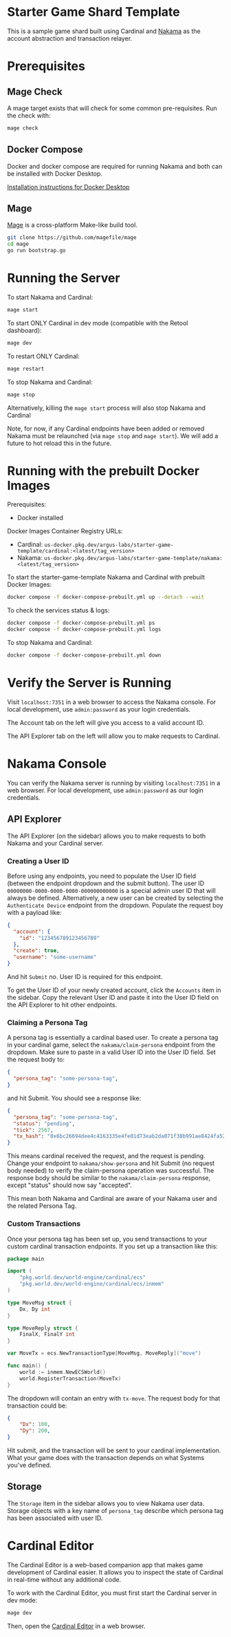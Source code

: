 # Starter Game Shard Template

This is a sample game shard built using Cardinal and [Nakama](https://heroiclabs.com/nakama/) as the account abstraction and
transaction relayer.

# Prerequisites

## Mage Check

A mage target exists that will check for some common pre-requisites. Run the check with:

```bash
mage check
```

## Docker Compose

Docker and docker compose are required for running Nakama and both can be installed with Docker Desktop.

[Installation instructions for Docker Desktop](https://docs.docker.com/compose/install/#scenario-one-install-docker-desktop)

## Mage

[Mage](https://magefile.org/) is a cross-platform Make-like build tool.

```bash
git clone https://github.com/magefile/mage
cd mage
go run bootstrap.go
```

# Running the Server

To start Nakama and Cardinal:

```bash
mage start
```

To start ONLY Cardinal in dev mode (compatible with the Retool dashboard):

```bash
mage dev
```

To restart ONLY Cardinal:

```bash
mage restart
```

To stop Nakama and Cardinal:

```bash
mage stop
```

Alternatively, killing the `mage start` process will also stop Nakama and Cardinal

Note, for now, if any Cardinal endpoints have been added or removed Nakama must be relaunched (via `mage stop` and `mage start`).
We will add a future to hot reload this in the future.

# Running with the prebuilt Docker Images

Prerequisites:
- Docker installed

Docker Images Container Registry URLs:
- Cardinal: `us-docker.pkg.dev/argus-labs/starter-game-template/cardinal:<latest/tag_version>`
- Nakama: `us-docker.pkg.dev/argus-labs/starter-game-template/nakama:<latest/tag_version>`


To start the starter-game-template Nakama and Cardinal with prebuilt Docker Images:

```bash
docker compose -f docker-compose-prebuilt.yml up --detach --wait
```

To check the services status & logs:

```bash
docker compose -f docker-compose-prebuilt.yml ps
docker compose -f docker-compose-prebuilt.yml logs
```

To stop Nakama and Cardinal:
```bash
docker compose -f docker-compose-prebuilt.yml down
```

# Verify the Server is Running

Visit `localhost:7351` in a web browser to access the Nakama console. For local development, use `admin:password` as your login
credentials.

The Account tab on the left will give you access to a valid account ID.

The API Explorer tab on the left will allow you to make requests to Cardinal.

# Nakama Console

You can verify the Nakama server is running by visiting `localhost:7351` in a web browser. For local development, use 
`admin:password` as our login credentials.

## API Explorer

The API Explorer (on the sidebar) allows you to make requests to both Nakama and your Cardinal server.

### Creating a User ID

Before using any endpoints, you need to populate the User ID field (between the endpoint dropdown and the submit button). 
The user ID `00000000-0000-0000-0000-000000000000` is a special admin user ID that will always be defined. Alternatively, 
a new user can be created by selecting the `Authenticate Device` endpoint from the dropdown. Populate the request boy
with a payload like:

```json
{
  "account": {
    "id": "123456789123456789"
  },
  "create": true,
  "username": "some-username"
}
```

And hit `Submit` no. User ID is required for this endpoint.

To get the User ID of your newly created account, click the `Accounts` item in the sidebar. Copy the relevant User ID 
and paste it into the User ID field on the API Explorer to hit other endpoints.

### Claiming a Persona Tag

A persona tag is essentially a cardinal based user. To create a persona tag in your cardinal game, select the `nakama/claim-persona` 
endpoint from the dropdown. Make sure to paste in a valid User ID into the User ID field. Set the request body to:
```json
{
  "persona_tag": "some-persona-tag",
}
```

and hit Submit. You should see a response like:

```json
{
  "persona_tag": "some-persona-tag",
  "status": "pending",
  "tick": 2567,
  "tx_hash": "0x6bc26694dee4c4163335e4fe01d73eab2da071f38b991ae8424fa52de330c228"
}
```

This means cardinal received the request, and the request is pending. Change your endpoint to `nakama/show-persona` and hit
Submit (no request body needed) to verify the claim-persona operation was successful. The response body should be similar
to the `nakama/claim-persona` response, except "status" should now say "accepted".

This mean both Nakama and Cardinal are aware of your Nakama user and the related Persona Tag.

### Custom Transactions

Once your persona tag has been set up, you send transactions to your custom cardinal transaction endpoints. If
you set up a transaction like this:

```go
package main

import (
	"pkg.world.dev/world-engine/cardinal/ecs"
	"pkg.world.dev/world-engine/cardinal/ecs/inmem"
)

type MoveMsg struct {
	Dx, Dy int
}

type MoveReply struct {
	FinalX, FinalY int
}

var MoveTx = ecs.NewTransactionType[MoveMsg, MoveReply]("move")

func main() {
	world := inmem.NewECSWorld()
	world.RegisterTransaction(MoveTx)
}
```

The dropdown will contain an entry with `tx-move`. The request body for that transaction could be:
```json
{
	"Dx": 100,
	"Dy": 200,
}
```

Hit submit, and the transaction will be sent to your cardinal implementation. What your game does with the transaction
depends on what Systems you've defined.

## Storage

The `Storage` item in the sidebar allows you to view Nakama user data. Storage objects with a key name of `persona_tag`
describe which persona tag has been associated with user ID.

# Cardinal Editor

The Cardinal Editor is a web-based companion app that makes game development of Cardinal easier. It allows you to inspect the state of Cardinal in real-time without any additional code.

To work with the Cardinal Editor, you must first start the Cardinal server in dev mode:

```bash
mage dev
```

Then, open the [Cardinal Editor](https://editor.world.dev) in a web browser.
